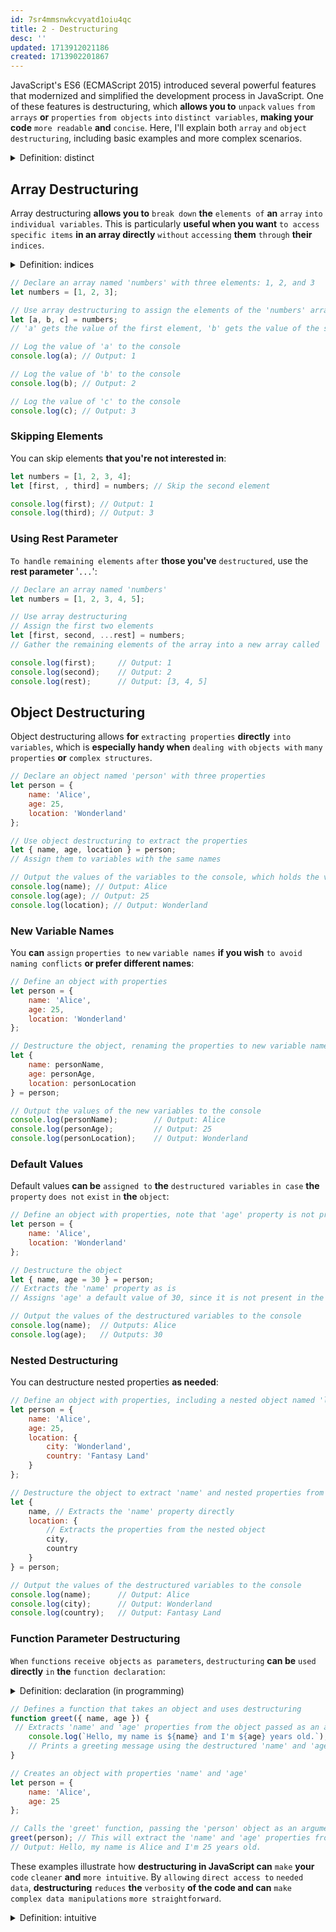 ```yaml
---
id: 7sr4mmsnwkcvyatd1oiu4qc
title: 2 - Destructuring
desc: ''
updated: 1713912021186
created: 1713902201867
---
```


JavaScript's ES6 (ECMAScript 2015) introduced several powerful features that modernized and simplified the development process in JavaScript. One of these features is destructuring, which **allows you to** `unpack` `values` `from arrays` **or** `properties` `from objects` `into` `distinct variables`, **making your code** `more readable` **and** `concise`. Here, I'll explain both `array` `and` `object destructuring`, including basic examples and more complex scenarios.



<!-- start of 'distinct' section -->
<details>
    <summary>Definition: distinct</summary>

#
"Distinct" **means** `clearly different` **or** `not the same`.

---
</details>
<!-- end of 'distinct' section -->



## Array Destructuring

Array destructuring **allows you to** `break down` **the** `elements of` **an** `array` `into` `individual variables`. This is particularly **useful when you want** `to access` `specific items` **in an array directly** `without` `accessing` **them** `through` **their** `indices`.



<!-- start of 'indices' section -->
<details>
    <summary>Definition: indices</summary>

#
**Indices** (**singular:index**) **are** `numbers` `that show` **the** `position of` `items` `in` **a** `list` **or** `array`. They are crucial **for accessing and managing data in areas like computer science and mathematics**.

---
</details>
<!-- end of 'indices' section -->



```javascript
// Declare an array named 'numbers' with three elements: 1, 2, and 3
let numbers = [1, 2, 3];

// Use array destructuring to assign the elements of the 'numbers' array to three new variables 'a', 'b', and 'c'
let [a, b, c] = numbers;
// 'a' gets the value of the first element, 'b' gets the value of the second element etc

// Log the value of 'a' to the console
console.log(a); // Output: 1

// Log the value of 'b' to the console
console.log(b); // Output: 2

// Log the value of 'c' to the console
console.log(c); // Output: 3

```

### Skipping Elements

You can skip elements **that you're not interested in**:

```javascript
let numbers = [1, 2, 3, 4];
let [first, , third] = numbers; // Skip the second element

console.log(first); // Output: 1
console.log(third); // Output: 3
```

### Using Rest Parameter

`To handle` `remaining elements` `after` **those you've** `destructured`, use the **rest parameter** '`...`':

```javascript
// Declare an array named 'numbers'
let numbers = [1, 2, 3, 4, 5];

// Use array destructuring
// Assign the first two elements
let [first, second, ...rest] = numbers;
// Gather the remaining elements of the array into a new array called 'rest'

console.log(first);     // Output: 1
console.log(second);    // Output: 2
console.log(rest);      // Output: [3, 4, 5]
```

## Object Destructuring

Object destructuring allows **for** `extracting properties` **directly** `into variables`, which is **especially handy when** `dealing with` `objects with` `many properties` **or** `complex structures`.

```javascript
// Declare an object named 'person' with three properties
let person = {
    name: 'Alice',
    age: 25,
    location: 'Wonderland'
};

// Use object destructuring to extract the properties
let { name, age, location } = person;
// Assign them to variables with the same names

// Output the values of the variables to the console, which holds the values of the properties from the object
console.log(name); // Output: Alice
console.log(age); // Output: 25
console.log(location); // Output: Wonderland
```

### New Variable Names

You **can** `assign` `properties to` `new` `variable names` **if you wish** `to avoid` `naming conflicts` **or prefer different names**:

```javascript
// Define an object with properties
let person = {
    name: 'Alice',
    age: 25,
    location: 'Wonderland'
};

// Destructure the object, renaming the properties to new variable names
let {
    name: personName,
    age: personAge,
    location: personLocation
} = person;

// Output the values of the new variables to the console
console.log(personName);        // Output: Alice
console.log(personAge);         // Output: 25
console.log(personLocation);    // Output: Wonderland
```

### Default Values

Default values **can be** `assigned to` **the** `destructured variables` `in case` **the** `property` `does not` `exist` `in` **the** `object`:

```javascript
// Define an object with properties, note that 'age' property is not present
let person = {
    name: 'Alice',
    location: 'Wonderland'
};

// Destructure the object
let { name, age = 30 } = person;
// Extracts the 'name' property as is 
// Assigns 'age' a default value of 30, since it is not present in the object

// Output the values of the destructured variables to the console
console.log(name);  // Outputs: Alice
console.log(age);   // Outputs: 30 

```

### Nested Destructuring

You can destructure nested properties **as needed**:

```javascript
// Define an object with properties, including a nested object named 'location'
let person = {
    name: 'Alice',
    age: 25,
    location: {
        city: 'Wonderland',
        country: 'Fantasy Land'
    }
};

// Destructure the object to extract 'name' and nested properties from 'location'
let {
    name, // Extracts the 'name' property directly
    location: {
        // Extracts the properties from the nested object
        city,
        country
    }
} = person;

// Output the values of the destructured variables to the console
console.log(name);      // Output: Alice
console.log(city);      // Output: Wonderland
console.log(country);   // Output: Fantasy Land

```

### Function Parameter Destructuring

`When` `functions` `receive objects` `as parameters`, `destructuring` **can be** `used` **directly** `in` **the** `function declaration`:



<!-- start of 'declaration' section -->
<details>
    <summary>Definition: declaration (in programming)</summary>

#
**A declaration in programming is a** `statement` **where you formally** `introduce` **a** `new variable`, `function`, `class`, `or` `other entity`, `defining` **its** `name` **and** `sometimes` **its** `type` `and` `initial value`. This step is **crucial for** `letting` **the** `program` `know about` **the** `entity's existence` **so it can manage its usage correctly**.

---
</details>
<!-- end of 'declaration' section -->



```javascript
// Defines a function that takes an object and uses destructuring
function greet({ name, age }) {
 // Extracts 'name' and 'age' properties from the object passed as an argument
    console.log(`Hello, my name is ${name} and I'm ${age} years old.`);
    // Prints a greeting message using the destructured 'name' and 'age' values
}

// Creates an object with properties 'name' and 'age'
let person = {
    name: 'Alice',
    age: 25
};

// Calls the 'greet' function, passing the 'person' object as an argument
greet(person); // This will extract the 'name' and 'age' properties from the 'person' object and use them in the 'greet' function
// Output: Hello, my name is Alice and I'm 25 years old.
```

These examples illustrate how **destructuring in JavaScript can** `make` **your** `code` `cleaner` **and** `more intuitive`. By `allowing` `direct access to` `needed data`, **destructuring** `reduces` **the** `verbosity` **of the code and can** `make` `complex data manipulations` `more straightforward`.



<!-- start of 'intuitive' section -->
<details>
    <summary>Definition: intuitive</summary>

#
The term intuitive **means** `something` **that is** `easy to` `understand` **or** `use` `without` `needing much` `thought` **or** `learning`. It suggests that something `feels` `natural` **or** `obvious`, **allowing a person to use** `instinct` `rather than` `detailed reasoning`.

---
</details>
<!-- end of 'intuitive' section -->